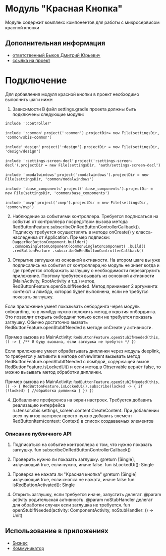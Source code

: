 # Модуль "Красная Кнопка"

Модуль содержит комплекс компонентов для работы с микросервисом красной кнопки


## Дополнительная информация

- [ответственный Быков Дмитрий Юрьевич](https://online.sbis.ru/person/1aee1e1d-892b-480e-8131-b6386b5b7bc0)
- [ссылка на проект](https://online.sbis.ru/opendoc.html?guid=21c3f62e-fce9-48ea-9d82-23a9fdfad4a0)


# Подключение

Для добавления модуля красной кнопки в проект необходимо выполнить шаги ниже:

1. Зависимости
В файл settings.gradle проекта должны быть подключены следующие модули:

`include ':controller'`

`include ':common'`
`project(':common').projectDir= new File(settingsDir, 'common/sbis-common')`

`include':design'`
`project(':design').projectDir = new File(settingsDir, 'design/design')`

`include ':settings-screen-decl'`
`project(':settings-screen-decl').projectDir = new File(settingsDir, 'auth/settings-screen-decl')`

`include ':modalwindows'`
`project(':modalwindows').projectDir = new File(settingsDir, 'common/modalwindows')`

`include ':base_components'`
`project(':base_components').projectDir = new File(settingsDir, 'common/base_components')`

`include ':mvp'`
`project(':mvp').projectDir = new File(settingsDir, 'common/mvp')`

2. Наблюдение за событиями контроллера.
Требуется подписаться на события от контроллера посредством вызова метода RedButtonFeature.subscribeOnRedButtonControllerCallback().
Подписку требуется осуществлять в методе onCreate() у класса-наследника от Application.
Пример подписки:
`DaggerRedButtonComponent.builder()
            .commonSingletonComponent(commonSingletonComponent)
            .build()
            .redButtonFeature
            .subscribeOnRedButtonControllerCallback()`

3. Открытие заглушки из основной активности.
На втором шаге вы уже подписались на события от контроллера,но модуль не знает когда и где требуется
отображать заглушку о необходимости перезагрузить приложение. Поэтому требутеся вызвать из основной
активности (MainActivity, RootActivity и т.д.) метод RedButtonFeature.openStubIfNeeded.
Метод принимает 2 аргумента: контекст и лямбда, которая будет выполнена, если не требутся показать заглушку.

Если приложение умеет показывать онбординга через модуль onboarding, то в лямбду нужно положить метод открытия онбординга.
Это позволит открыть онбординг только если не требуется показать заглушку.
Обычно достаточно вызвать RedButtonFeature.openStubIfNeeded в методе onCreate у активности.

Пример вызова из MainActivity:
`RedButtonFeature.openStubIfNeeded(this, () -> { /** Я буду вызвана, если заглушка не требутся */ })`

Если приложение умеет обрабатывать диплинки через модуль deeplink, то требуется у активити в методе
onNewIntent вызывать метод RedButtonFeature.openStubIfNeeded с лямбдой, содержащей вызов
RedButtonFeature.isLockedUi() и если метод в Observable вернёт false, то можно вызывать метод обработки диплинки.

Пример вызова из MainActivity:
`RedButtonFeature.openStubIfNeeded(this, () -> {
    RedButtonFeature.isLockedUi().subscribe(locked -> {
      if (!locked) {
          //обработка диплинка
      }
    })
})`

4. Добавление преференса на экран настроек.
Требуется добавить реализацию интерфейса ru.tensor.sbis.settings_screen.content.CreateContent.
При добавлении всех пунктов настроек просто нужно добавить элемент RedButtonItem(context: Context) в список создаваемых элементов

### Описание публичного API

1. Подписаться на событие контроллера о том, что нужно показать заглушку.
fun subscribeOnRedButtonControllerCallback()

2. Проверить нужно ли показать заглушку.
@return [Single], излучающий true, если нужно, иначе false.
fun isLockedUi(): Single<Boolean>

3. Проверка не нажата ли "Красная кнопка"
@return [Single] излучающий true, если кнопка не нажата, иначе false
fun isRedButtonActivated(): Single<Boolean>

4. Открыть заглушку, если требуется иначе, запустить делегат.
@param activity родительская активность.
@param noStubHandler делегат для обработки случая если заглушка не требуется.
fun openStubIfNeeded(activity: ComponentActivity, noStubHandler: () -> Unit)

## Использование в приложениях
- [Бизнес](https://git.sbis.ru/mobileworkspace/apps/droid/business)
- [Коммуникатор](https://git.sbis.ru/mobileworkspace/apps/droid/communicator)
